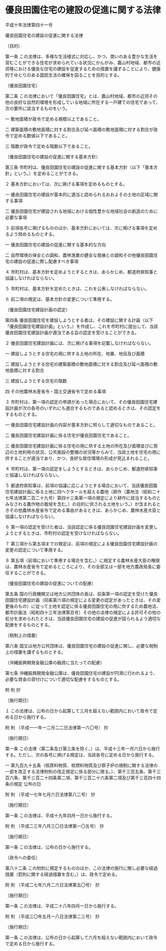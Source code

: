 # 優良田園住宅の建設の促進に関する法律

平成十年法律第四十一号

優良田園住宅の建設の促進に関する法律

（目的）

第一条 この法律は、多様な生活様式に対応し、かつ、潤いのある豊かな生活を営むことができる住宅が求められている状況にかんがみ、農山村地域、都市の近郊等における優良な住宅の建設を促進するための措置を講ずることにより、健康的でゆとりのある国民生活の確保を図ることを目的とする。

（優良田園住宅）

第二条 この法律において「優良田園住宅」とは、農山村地域、都市の近郊その他の良好な自然的環境を形成している地域に所在する一戸建ての住宅であって、次の要件に該当するものをいう。

一 敷地面積が政令で定める規模以上であること。

二 建築面積の敷地面積に対する割合及び延べ面積の敷地面積に対する割合が政令で定める数値以下であること。

三 階数が政令で定める階数以下であること。

（優良田園住宅の建設の促進に関する基本方針）

第三条 市町村は、優良田園住宅の建設の促進に関する基本方針（以下「基本方針」という。）を定めることができる。

２ 基本方針においては、次に掲げる事項を定めるものとする。

一 優良田園住宅の建設が基本的に適当と認められるおおよその土地の区域に関する事項

二 優良田園住宅が建設される地域における個性豊かな地域社会の創造のために必要な事項

３ 前項各号に掲げるもののほか、基本方針においては、次に掲げる事項を定めるよう努めるものとする。

一 優良田園住宅の建設の促進に関する基本的な方向

二 自然環境の保全との調和、農林漁業の健全な発展との調和その他優良田園住宅の建設の促進に際し配慮すべき事項

４ 市町村は、基本方針を定めようとするときは、あらかじめ、都道府県知事と協議しなければならない。

５ 市町村は、基本方針を定めたときは、これを公表しなければならない。

６ 前二項の規定は、基本方針の変更について準用する。

（優良田園住宅建設計画の認定）

第四条 優良田園住宅を建設しようとする者は、その建設に関する計画（以下「優良田園住宅建設計画」という。）を作成し、これを市町村に提出して、当該優良田園住宅建設計画が適当である旨の認定を受けることができる。

２ 優良田園住宅建設計画には、次に掲げる事項を記載しなければならない。

一 建設しようとする住宅の用に供する土地の所在、地番、地目及び面積

二 建設しようとする住宅の建築面積の敷地面積に対する割合及び延べ面積の敷地面積に対する割合

三 建設しようとする住宅の階数

四 その他農林水産省令・国土交通省令で定める事項

３ 市町村は、第一項の認定の申請があった場合において、その優良田園住宅建設計画が次の各号のいずれにも適合するものであると認めるときは、その認定をするものとする。

一 優良田園住宅建設計画の内容が基本方針に照らして適切なものであること。

二 優良田園住宅建設計画に係る住宅が優良田園住宅であること。

三 優良田園住宅建設計画に係る住宅の用に供する土地の所在及び面積並びに周辺の土地利用の状況、公共施設の整備の状況等からみて、当該土地を住宅の用に供することが適当であり、かつ、良好な居住環境の形成が見込まれること。

４ 市町村は、第一項の認定をしようとするときは、あらかじめ、都道府県知事と協議しなければならない。

５ 都道府県知事は、前項の協議に応じようとする場合において、当該優良田園住宅建設計画に係る土地に四ヘクタールを超える農地（耕作（農地法（昭和二十七年法律第二百二十九号）第四十三条第一項の規定により耕作に該当するものとみなされる農作物の栽培を含む。）の目的に供される土地をいう。）が含まれるときその他農林水産省令で定める事由があるときは、あらかじめ、農林水産大臣と協議しなければならない。

６ 第一項の認定を受けた者は、当該認定に係る優良田園住宅建設計画を変更しようとするときは、市町村の認定を受けなければならない。

７ 第三項から第五項までの規定は、前項の規定による優良田園住宅建設計画の変更の認定について準用する。

８ 第五項（前項において準用する場合を含む。）に規定する農林水産大臣の権限は、農林水産省令で定めるところにより、その全部又は一部を地方農政局長に委任することができる。

（優良田園住宅の建設の促進についての配慮）

第五条 国の行政機関又は地方公共団体の長は、前条第一項の認定を受けた優良田園住宅建設計画（同条第六項の規定による変更の認定があったときは、その変更後のもの）に従って土地を認定に係る優良田園住宅の用に供するため農地法、都市計画法（昭和四十三年法律第百号）その他の法律の規定による許可その他の処分を求められたときは、当該優良田園住宅の建設の促進が図られるよう適切な配慮をするものとする。

（税制上の措置）

第六条 国又は地方公共団体は、優良田園住宅の建設の促進に関し、必要な税制上の措置を講ずるものとする。

（沖縄振興開発金融公庫の融資に当たっての配慮）

第七条 沖縄振興開発金融公庫は、優良田園住宅の建設が円滑に行われるよう、必要な資金の貸付けについて適切な配慮をするものとする。

附 則 抄

（施行期日）

１ この法律は、公布の日から起算して三月を超えない範囲内において政令で定める日から施行する。

附 則 （平成一一年一二月二二日法律第一六〇号） 抄

（施行期日）

第一条 この法律（第二条及び第三条を除く。）は、平成十三年一月六日から施行する。ただし、次の各号に掲げる規定は、当該各号に定める日から施行する。

一 第九百九十五条（核原料物質、核燃料物質及び原子炉の規制に関する法律の一部を改正する法律附則の改正規定に係る部分に限る。）、第千三百五条、第千三百六条、第千三百二十四条第二項、第千三百二十六条第二項及び第千三百四十四条の規定 公布の日

附 則 （平成一七年七月六日法律第八二号） 抄

（施行期日）

第一条 この法律は、平成十九年四月一日から施行する。

附 則 （平成二三年八月三〇日法律第一〇五号） 抄

（施行期日）

第一条 この法律は、公布の日から施行する。

（政令への委任）

第八十二条 この附則に規定するもののほか、この法律の施行に関し必要な経過措置（罰則に関する経過措置を含む。）は、政令で定める。

附 則 （平成二七年六月二六日法律第五〇号） 抄

（施行期日）

第一条 この法律は、平成二十八年四月一日から施行する。

附 則 （平成三〇年五月一八日法律第二三号） 抄

（施行期日）

第一条 この法律は、公布の日から起算して六月を超えない範囲内において政令で定める日から施行する。
